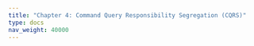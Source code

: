 ```yaml
---
title: "Chapter 4: Command Query Responsibility Segregation (CQRS)"
type: docs
nav_weight: 40000
---
```

